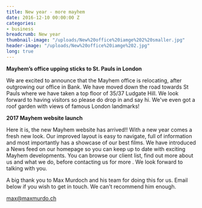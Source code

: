 ```yaml
---
title: New year - more mayhem
date: 2016-12-10 00:00:00 Z
categories:
- business
breadcrumb: New year
thumbnail-image: "/uploads/New%20office%20iamge%202%20smaller.jpg"
header-image: "/uploads/New%20office%20iamge%202.jpg"
long: true
---
```


**Mayhem’s office upping sticks to St. Pauls in London**

We are excited to announce that the Mayhem office is relocating, after outgrowing our office in Bank. We have moved down the road towards St Pauls where we have taken a top floor of 35/37 Ludgate Hill. We look forward to having visitors so please do drop in and say hi. We've even got a roof garden with views of famous London landmarks!

**2017 Mayhem website launch**

Here it is, the new Mayhem website has arrived!! With a new year comes a fresh new look. Our improved layout is easy to navigate, full of information and most importantly has a showcase of our best films.
We have introduced a News feed on our homepage so you can keep up to date with exciting Mayhem developments. You can browse our client list, find out more about us and what we do, before contacting us for more . We look forward to talking with you.

A big thank you to Max Murdoch and his team for doing this for us. Email below if you wish to get in touch. We can't recommend him enough.

max@maxmurdo.ch
